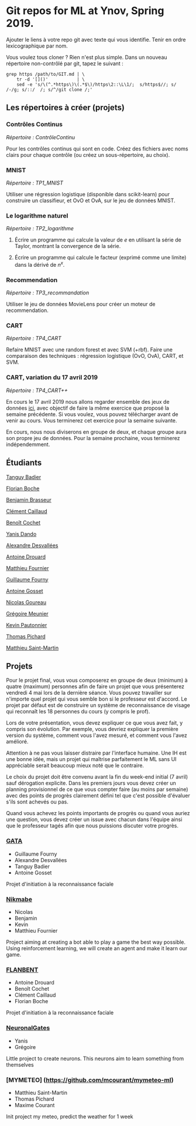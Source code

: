 # Git repos for ML at Ynov, Spring 2019.

Ajouter le liens à votre repo git avec texte qui vous identifie.
Tenir en ordre lexicographique par nom.

Vous voulez tous cloner ? Rien n'est plus simple. Dans un nouveau
répertoire non-contrôlé par git, tapez le suivant :

```
grep https /path/to/GIT.md | \
    tr -d '[]()'           | \
	sed -e 's/\(^.*https\)\(.*$\)/https\2::\L\1/;  s/https$//; s/ /-/g; s/::/  /; s/^/git clone /;'
```

## Les répertoires à créer (projets)

### Contrôles Continus

_Répertoire : ContrôleContinu_

Pour les contrôles continus qui sont en code. Créez des fichiers avec
noms clairs pour chaque contrôle (ou créez un sous-répertoire, au choix).

### MNIST

_Répertoire : TP1_MNIST_

Utiliser une régression logistique (disponible dans scikit-learn) pour
construire un classifieur, et OvO et OvA, sur le jeu de données MNIST.

### Le logarithme naturel

_Répertoire : TP2_logarithme_

1.  Écrire un programme qui calcule la valeur de $e$ en utilisant la
    série de Taylor, montrant la convergence de la série.

2.  Écrire un programme qui calcule le facteur (exprimé comme une
    limite) dans la dérivé de $n^x$.

### Recommendation

_Répertoire : TP3_recommandation_

Utiliser le jeu de données MovieLens pour créer un moteur de
recommendation.

### CART

_Répertoire : TP4_CART_

Refaire MNIST avec une random forest et avec SVM (+rbf). Faire une
comparaison des techniques : régression logistique (OvO, OvA), CART,
et SVM.

### CART, variation du 17 avril 2019

_Répertoire : TP4_CART++_

En cours le 17 avril 2019 nous allons regarder ensemble des jeux de
données
[ici](https://scikit-learn.org/stable/datasets/index.html#real-world-datasets),
avec objectif de faire la même exercice que proposé la semaine
précédente. Si vous voulez, vous pouvez télécharger avant de venir au
cours. Vous terminerez cet exercice pour la semaine suivante.

En cours, nous nous diviserons en groupe de deux, et chaque groupe
aura son propre jeu de données. Pour la semaine prochaine, vous
terminerez indépendemment.

## Étudiants

[Tanguy Badier](https://github.com/Rock3f/Exercice-Machine-Learning)

[Florian Boche](https://github.com/Nair0fl/CoursMachineLearning)

[Benjamin Brasseur](https://github.com/benjaminbra/ML-BBR)

[Clément Caillaud](https://github.com/ClementCaillaud/MachineLearning_ynov)

[Benoît Cochet](https://github.com/BenoitCochet/ML)

[Yanis Dando](https://github.com/Mokui/code_ML)

[Alexandre Desvallées](https://github.com/AlexDesvallees/Alex-ML)

[Antoine Drouard](https://github.com/Coblestone/ML-2019)

[Matthieu Fournier](https://github.com/LordInateur/ML_2019_matthieuf_exo)

[Guillaume Fourny](https://github.com/gfourny/Machine-Learning)

[Antoine Gosset](https://github.com/AntoineGOSSET/Machine-Learning)

[Nicolas Goureau](https://github.com/Killy85/MachineLearningExercises)

[Grégoire Meunier](https://github.com/Grigusky/ml_2019)

[Kevin Pautonnier](https://github.com/KevinPautonnier/MachineLearning.git)

[Thomas Pichard](https://github.com/thomaspich/MachineLearning)

[Matthieu Saint-Martin](https://github.com/msaintmartin/ml-exercises)

## Projets

Pour le projet final, vous vous composerez en groupe de deux (minimum)
à quatre (maximum) personnes afin de faire un projet que vous
présenterez vendredi 4 mai lors de la dernière séance. Vous pouvez
travailler sur n'importe quel projet qui vous semble bon si le
professeur est d'accord. Le projet par défaut est de construire un
système de reconnaissance de visage qui reconnaît les 18 personnes du
cours (y compris le prof).

Lors de votre présentation, vous devez expliquer ce que vous avez
fait, y compris son évolution. Par exemple, vous devriez expliquer la
première version du système, comment vous l'avez mesuré, et comment
vous l'avez amélioré.

Attention à ne pas vous laisser distraire par l'interface humaine.
Une IH est une bonne idée, mais un projet qui maîtrise parfaitement le
ML sans UI appréciable serait beaucoup mieux noté que le contraire.

Le choix du projet doit être convenu avant la fin du week-end initial
(7 avril) sauf dérogation explicite. Dans les premiers jours vous
devez créer un planning provisionnel de ce que vous compter faire (au
moins par semaine) avec des points de progrès clairement défini tel
que c'est possible d'évaluer s'ils sont achevés ou pas.

Quand vous achevez les points importants de progrès ou quand vous
auriez une question, vous devez créer un issue avec chacun dans
l'équipe ainsi que le professeur tagés afin que nous puissions
discuter votre progrès.

### [GATA](https://github.com/Rock3f/ML-Projet-GATA)

- Guillaume Fourny
- Alexandre Desvallées
- Tanguy Badier
- Antoine Gosset

Projet d'initiation à la reconnaissance faciale

### [Nikmabe](https://github.com/Killy85/game_ai_trainer)

- Nicolas
- Benjamin
- Kevin
- Matthieu Fournier

Project aiming at creating a bot able to play a game the best way
possible. Using reinforcement learning, we will create an agent and
make it learn our game.

### [FLANBENT](https://github.com/Nair0fl/ML-PROJECT.git)
* Antoine Drouard
* Benoît Cochet
* Clément Caillaud
* Florian Boche

Projet d'initiation à la reconnaissance faciale

### [NeuronalGates](https://github.com/Mokui/NeuronalGates)

- Yanis
- Grégoire

Little project to create neurons. This neurons aim to learn something from themselves

### [MYMETEO] (https://github.com/mcourant/mymeteo-ml)
* Matthieu Saint-Martin
* Thomas Pichard
* Maxime Courant

Init project my meteo, predict the weather for 1 week
